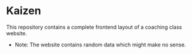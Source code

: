 # Kaizen
This repository contains a complete frontend layout of a coaching class website.
- Note: The website contains random data which might make no sense.

